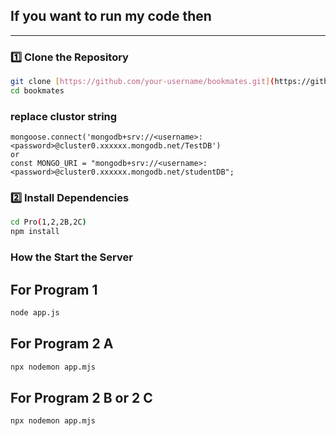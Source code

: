 ## If you want to run my code then 
<hr/>

### 1️⃣ Clone the Repository
```bash
git clone [https://github.com/your-username/bookmates.git](https://github.com/Shakthivelk24/BackendPartice.git)
cd bookmates
```
### replace  clustor string
```
mongoose.connect('mongodb+srv://<username>:<password>@cluster0.xxxxxx.mongodb.net/TestDB')
or
const MONGO_URI = "mongodb+srv://<username>:<password>@cluster0.xxxxxx.mongodb.net/studentDB";
```

### 2️⃣ Install Dependencies
```bash
cd Pro(1,2,2B,2C)
npm install
```
### How the Start the Server

## For Program 1
```bash
node app.js
```

## For Program 2 A
```bash
npx nodemon app.mjs
```

## For Program 2 B or 2 C
```bash
npx nodemon app.mjs
```
